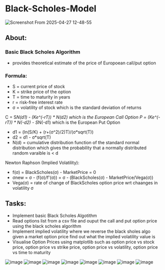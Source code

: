# Black-Scholes-Model
![Screenshot From 2025-04-27 12-48-55](https://github.com/user-attachments/assets/9c020d1d-db49-4313-ad25-a907d2720bff)

## About:

### Basic Black Scholes Algorithm
- provides theoretical estimate of the price of Europoean call/put option

### Formula:
- S = current price of stock
- K = strike price of the option
- T = time to maturity in years
- r = risk-free interest rate
- σ = volatility of stock which is the standard deviation of returns

C = S*N(d1) - (Ke^(-rT)) * N(d2) which is the European Call Option
P = (Ke^(-rT)) * N(-d2) - S*N(-d1) which is the European Put Option

- d1 = (ln(S/K) + (r+(σ^2)/2)T)/(σ*sqrt(T))
- d2 = d1 - σ*sqrt(T)
- N(d) = cumulative distribution function of the standard normal distribution which gives the probability that a normally distributed random varaible is < d

Newton Raphson (Implied Volatility):
- f(σ) = BlackScholes(σ) - MarketPrice = 0
- σnew = σ - (f(σ)/f'(σ)) = σ - (BlackScholes(σ) - MarketPrice/Vega(σ))
- Vega(σ) = rate of change of BlackScholes option price wrt chaanges in volatility σ


## Tasks:
- Implement basic Black Scholes Algotithm
- Read options list from a csv file and ouput the call and put option price using the black scholes algorithm
- Implement implied volatility where we reverse the black sholes algo given a market option price find out what the implied volatility value is
- Visualise Option Prices using matplotlib such as option price vs stock price, option price vs strike price, option price vs volatility, option price vs time to maturity

![image](https://github.com/user-attachments/assets/b7669cb1-c615-4eaa-aab8-4618b4b9e26f)
![image](https://github.com/user-attachments/assets/fa744f71-dcf3-454c-81c4-1b3919e30ee7)
![image](https://github.com/user-attachments/assets/6be9c358-7d8d-4f5f-a178-af7fea0c255a)
![image](https://github.com/user-attachments/assets/41a3796f-2988-4ace-98aa-dc7ec40dd881)
![image](https://github.com/user-attachments/assets/11723d0b-f0b7-4616-8845-f9280bced1bb)
![image](https://github.com/user-attachments/assets/61f4695c-b5f6-42f9-b0f1-170a7601052c)
![image](https://github.com/user-attachments/assets/205cc716-8075-4dea-b2eb-f78b0ca89d7b)
![image](https://github.com/user-attachments/assets/b6154a1c-1be1-4d70-a5ea-67f81e2bc76c)

